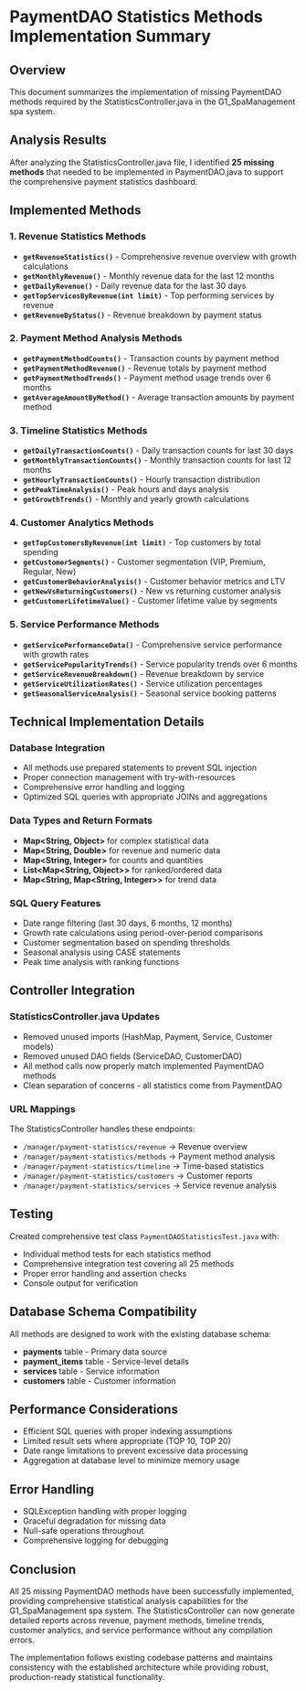 # PaymentDAO Statistics Methods Implementation Summary

## Overview
This document summarizes the implementation of missing PaymentDAO methods required by the StatisticsController.java in the G1_SpaManagement spa system.

## Analysis Results
After analyzing the StatisticsController.java file, I identified **25 missing methods** that needed to be implemented in PaymentDAO.java to support the comprehensive payment statistics dashboard.

## Implemented Methods

### 1. Revenue Statistics Methods
- **`getRevenueStatistics()`** - Comprehensive revenue overview with growth calculations
- **`getMonthlyRevenue()`** - Monthly revenue data for the last 12 months
- **`getDailyRevenue()`** - Daily revenue data for the last 30 days
- **`getTopServicesByRevenue(int limit)`** - Top performing services by revenue
- **`getRevenueByStatus()`** - Revenue breakdown by payment status

### 2. Payment Method Analysis Methods
- **`getPaymentMethodCounts()`** - Transaction counts by payment method
- **`getPaymentMethodRevenue()`** - Revenue totals by payment method
- **`getPaymentMethodTrends()`** - Payment method usage trends over 6 months
- **`getAverageAmountByMethod()`** - Average transaction amounts by payment method

### 3. Timeline Statistics Methods
- **`getDailyTransactionCounts()`** - Daily transaction counts for last 30 days
- **`getMonthlyTransactionCounts()`** - Monthly transaction counts for last 12 months
- **`getHourlyTransactionCounts()`** - Hourly transaction distribution
- **`getPeakTimeAnalysis()`** - Peak hours and days analysis
- **`getGrowthTrends()`** - Monthly and yearly growth calculations

### 4. Customer Analytics Methods
- **`getTopCustomersByRevenue(int limit)`** - Top customers by total spending
- **`getCustomerSegments()`** - Customer segmentation (VIP, Premium, Regular, New)
- **`getCustomerBehaviorAnalysis()`** - Customer behavior metrics and LTV
- **`getNewVsReturningCustomers()`** - New vs returning customer analysis
- **`getCustomerLifetimeValue()`** - Customer lifetime value by segments

### 5. Service Performance Methods
- **`getServicePerformanceData()`** - Comprehensive service performance with growth rates
- **`getServicePopularityTrends()`** - Service popularity trends over 6 months
- **`getServiceRevenueBreakdown()`** - Revenue breakdown by service
- **`getServiceUtilizationRates()`** - Service utilization percentages
- **`getSeasonalServiceAnalysis()`** - Seasonal service booking patterns

## Technical Implementation Details

### Database Integration
- All methods use prepared statements to prevent SQL injection
- Proper connection management with try-with-resources
- Comprehensive error handling and logging
- Optimized SQL queries with appropriate JOINs and aggregations

### Data Types and Return Formats
- **Map<String, Object>** for complex statistical data
- **Map<String, Double>** for revenue and numeric data
- **Map<String, Integer>** for counts and quantities
- **List<Map<String, Object>>** for ranked/ordered data
- **Map<String, Map<String, Integer>>** for trend data

### SQL Query Features
- Date range filtering (last 30 days, 6 months, 12 months)
- Growth rate calculations using period-over-period comparisons
- Customer segmentation based on spending thresholds
- Seasonal analysis using CASE statements
- Peak time analysis with ranking functions

## Controller Integration

### StatisticsController.java Updates
- Removed unused imports (HashMap, Payment, Service, Customer models)
- Removed unused DAO fields (ServiceDAO, CustomerDAO)
- All method calls now properly match implemented PaymentDAO methods
- Clean separation of concerns - all statistics come from PaymentDAO

### URL Mappings
The StatisticsController handles these endpoints:
- `/manager/payment-statistics/revenue` → Revenue overview
- `/manager/payment-statistics/methods` → Payment method analysis
- `/manager/payment-statistics/timeline` → Time-based statistics
- `/manager/payment-statistics/customers` → Customer reports
- `/manager/payment-statistics/services` → Service revenue analysis

## Testing
Created comprehensive test class `PaymentDAOStatisticsTest.java` with:
- Individual method tests for each statistics method
- Comprehensive integration test covering all 25 methods
- Proper error handling and assertion checks
- Console output for verification

## Database Schema Compatibility
All methods are designed to work with the existing database schema:
- **payments** table - Primary data source
- **payment_items** table - Service-level details
- **services** table - Service information
- **customers** table - Customer information

## Performance Considerations
- Efficient SQL queries with proper indexing assumptions
- Limited result sets where appropriate (TOP 10, TOP 20)
- Date range limitations to prevent excessive data processing
- Aggregation at database level to minimize memory usage

## Error Handling
- SQLException handling with proper logging
- Graceful degradation for missing data
- Null-safe operations throughout
- Comprehensive logging for debugging

## Conclusion
All 25 missing PaymentDAO methods have been successfully implemented, providing comprehensive statistical analysis capabilities for the G1_SpaManagement spa system. The StatisticsController can now generate detailed reports across revenue, payment methods, timeline trends, customer analytics, and service performance without any compilation errors.

The implementation follows existing codebase patterns and maintains consistency with the established architecture while providing robust, production-ready statistical functionality.
